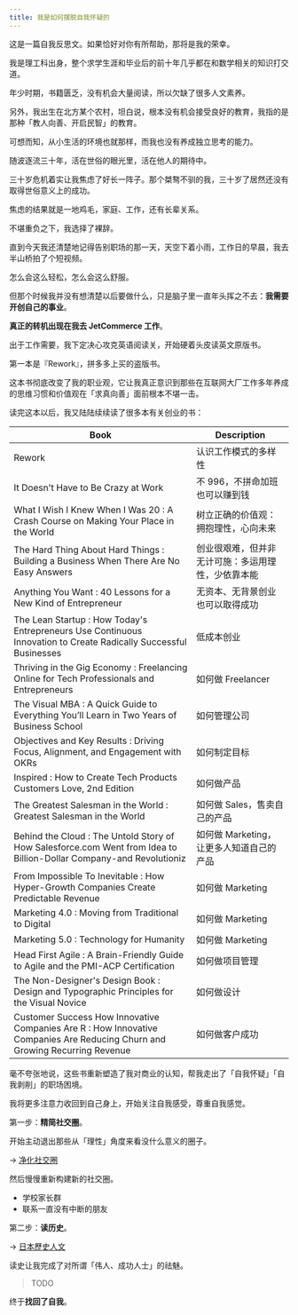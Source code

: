 ```yaml
---
title: 我是如何摆脱自我怀疑的
---
```


这是一篇自我反思文。如果恰好对你有所帮助，那将是我的荣幸。

我是理工科出身，整个求学生涯和毕业后的前十年几乎都在和数学相关的知识打交道。

年少时期，书籍匮乏，没有机会大量阅读，所以欠缺了很多人文素养。

另外，我出生在北方某个农村，坦白说，根本没有机会接受良好的教育，我指的是那种「教人向善、开启民智」的教育。

可想而知，从小生活的环境也就那样，而我也没有养成独立思考的能力。

随波逐流三十年，活在世俗的眼光里，活在他人的期待中。

三十岁危机着实让我焦虑了好长一阵子。那个桀骜不驯的我，三十岁了居然还没有取得世俗意义上的成功。

焦虑的结果就是一地鸡毛，家庭、工作，还有长辈关系。

不堪重负之下，我选择了裸辞。

直到今天我还清楚地记得告别职场的那一天，天空下着小雨，工作日的早晨，我去半山桥拍了个短视频。

怎么会这么轻松，怎么会这么舒服。

但那个时候我并没有想清楚以后要做什么，只是脑子里一直年头挥之不去：**我需要开创自己的事业**。

**真正的转机出现在我去 JetCommerce 工作**。

出于工作需要，我下定决心攻克英语阅读关，开始硬着头皮读英文原版书。

第一本是『Rework』，拼多多上买的盗版书。

这本书彻底改变了我的职业观，它让我真正意识到那些在互联网大厂工作多年养成的思维习惯和价值观在「求真向善」面前根本不堪一击。

读完这本以后，我又陆陆续续读了很多本有关创业的书：

Book | Description
--- | ---
Rework | 认识工作模式的多样性
It Doesn't Have to Be Crazy at Work | 不 996，不拼命加班也可以赚到钱
What I Wish I Knew When I Was 20 : A Crash Course on Making Your Place in the World | 树立正确的价值观：拥抱理性，心向未来
The Hard Thing About Hard Things : Building a Business When There Are No Easy Answers | 创业很艰难，但并非无计可施：多运用理性，少依靠本能
Anything You Want : 40 Lessons for a New Kind of Entrepreneur | 无资本、无背景创业也可以取得成功
The Lean Startup : How Today's Entrepreneurs Use Continuous Innovation to Create Radically Successful Businesses | 低成本创业
Thriving in the Gig Economy : Freelancing Online for Tech Professionals and Entrepreneurs | 如何做 Freelancer
The Visual MBA : A Quick Guide to Everything You’ll Learn in Two Years of Business School | 如何管理公司
Objectives and Key Results : Driving Focus, Alignment, and Engagement with OKRs | 如何制定目标
Inspired : How to Create Tech Products Customers Love, 2nd Edition | 如何做产品
The Greatest Salesman in the World : Greatest Salesman in the World | 如何做 Sales，售卖自己的产品
Behind the Cloud : The Untold Story of How Salesforce.com Went from Idea to Billion-Dollar Company-and Revolutioniz | 如何做 Marketing，让更多人知道自己的产品
From Impossible To Inevitable : How Hyper-Growth Companies Create Predictable Revenue | 如何做 Marketing
Marketing 4.0 : Moving from Traditional to Digital | 如何做 Marketing
Marketing 5.0 : Technology for Humanity | 如何做 Marketing
Head First Agile : A Brain-Friendly Guide to Agile and the PMI-ACP Certification | 如何做项目管理
The Non-Designer's Design Book : Design and Typographic Principles for the Visual Novice | 如何做设计
Customer Success How Innovative Companies Are R : How Innovative Companies Are Reducing Churn and Growing Recurring Revenue | 如何做客户成功

毫不夸张地说，这些书重新塑造了我对商业的认知，帮我走出了「自我怀疑」「自我剥削」的职场困境。

我将更多注意力收回到自己身上，开始关注自我感受，尊重自我感觉。

第一步：**精简社交圈**。

开始主动退出那些从「理性」角度来看没什么意义的圈子。

→ [净化社交圈](/2024/01/09/purify-social-environment.html)

然后慢慢重新构建新的社交圈。

- 学校家长群
- 联系一直没有中断的朋友

第二步：**读历史**。

→ [日本歷史人文](https://www.douban.com/doulist/153778360/)

读史让我完成了对所谓「伟人、成功人士」的祛魅。

> TODO

终于**找回了自我**。

